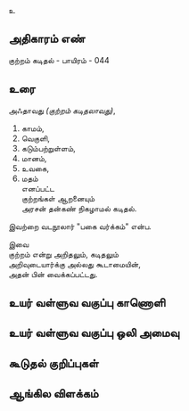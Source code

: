 உ


## அதிகாரம் எண்

குற்றம் கடிதல் - பாயிரம் - 044

## உரை

அஃதாவது _(குற்றம் கடிதலாவது)_,  
1. காமம்,  
2. வெகுளி,  
3. கடும்பற்றுள்ளம்,  
4. மானம்,  
5. உவகை,  
6. மதம்  
எனப்பட்ட  
குற்றங்கள் ஆறனையும்  
அரசன் 
தன்கண் 
நிகழாமல் கடிதல்.  

இவற்றை வடநூலார் "பகை வர்க்கம்" என்ப.  

இவை  
குற்றம் என்று அறிதலும்,
கடிதலும்  
அறிவுடையார்க்கு அல்லது கூடாமையின்,  
அதன் பின் வைக்கப்பட்டது.


## உயர் வள்ளுவ வகுப்பு காணொளி


## உயர் வள்ளுவ வகுப்பு ஒலி அமைவு 


## கூடுதல் குறிப்புகள்


## ஆங்கில விளக்கம்


